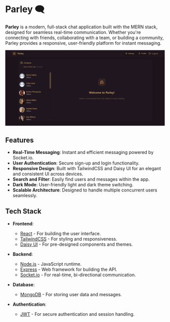 # Parley 🗨️

**Parley** is a modern, full-stack chat application built with the MERN stack, designed for seamless real-time communication. Whether you're connecting with friends, collaborating with a team, or building a community, Parley provides a responsive, user-friendly platform for instant messaging.

![Parley Screenshot](./assets/parley.png) <!-- Replace with an actual screenshot -->

## Features

- **Real-Time Messaging**: Instant and efficient messaging powered by Socket.io.
- **User Authentication**: Secure sign-up and login functionality.
- **Responsive Design**: Built with TailwindCSS and Daisy UI for an elegant and consistent UI across devices.
- **Search and Filter**: Easily find users and messages within the app.
- **Dark Mode**: User-friendly light and dark theme switching.
- **Scalable Architecture**: Designed to handle multiple concurrent users seamlessly.

## Tech Stack

- **Frontend**:
  - [React](https://reactjs.org/) - For building the user interface.
  - [TailwindCSS](https://tailwindcss.com/) - For styling and responsiveness.
  - [Daisy UI](https://daisyui.com/) - For pre-designed components and themes.

- **Backend**:
  - [Node.js](https://nodejs.org/) - JavaScript runtime.
  - [Express](https://expressjs.com/) - Web framework for building the API.
  - [Socket.io](https://socket.io/) - For real-time, bi-directional communication.

- **Database**:
  - [MongoDB](https://www.mongodb.com/) - For storing user data and messages.

- **Authentication**:
  - [JWT](https://jwt.io/) - For secure authentication and session handling.
